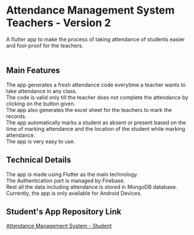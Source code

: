 # Attendance Management System Teachers - Version 2

A flutter app to make the process of taking attendance of students easier and fool-proof for the teachers.<br><br>

## Main Features
The app generates a fresh attendance code everytime a teacher wants to take attendance in any class.<br>
The code is valid only till the teacher does not complete the attendance by clicking on the button given.<br>
The app also generates the excel sheet for the teachers to mark the records.<br>
The app automatically marks a student as absent or present based on the time of marking attendance and the location of the student while marking attendance.<br>
The app is very easy to use.

## Technical Details
The app is made using Flutter as the main technology.<br>
The Authentication part is managed by Firebase.<br>
Rest all the data including attendance is stored in MongoDB database.<br>
Currently, the app is only available for Android Devices.

## Student's App Repository Link
[Attendance Management System - Student](https://github.com/theVatsal3802/Attendance-Students-Version-2)
